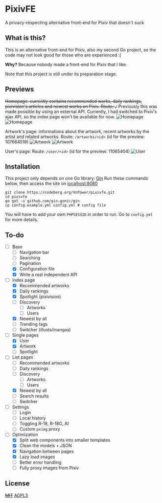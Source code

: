 # PixivFE

A privacy-respecting alternative front-end for Pixiv that doesn't suck

## What is this?

This is an alternative front-end for Pixiv, also my second Go project, so the code may not look good for those who are experienced :(

**Why?** Because nobody made a front-end for Pixiv that I like.

Note that this project is still under its preparation stage.

## Previews

~~Homepage: currently contains recommended works, daily rankings, pixivision's articles and newest works on Pixiv. Route: `/`~~ Previously this was made possible by using an external API. Currently, I had switched to Pixiv's ajax API, so the index page won't be available for now.
![Homepage](https://files.catbox.moe/053fzh.png)
![Homepage](https://files.catbox.moe/m64h7s.png)

Artwork's page: informations about the artwork, recent artworks by the artist and related artworks. Route: `/artworks/<id>` (id for the preview: 107664519)
![Artwork](https://files.catbox.moe/x3k85p.png)
![Artwork](https://files.catbox.moe/ocy4fq.png)

User's page: Route: `/user/<id>` (id for the preview: 11065404)
![User](https://files.catbox.moe/f055gn.png)

## Installation

This project only depends on one Go library: [Gin](https://github.com/gin-gonic/gin)
Run these commands below, then access the site on [localhost:8080](https://localhost:8080)

```
git clone https://codeberg.org/VnPower/pixivfe.git
cd pixivfe
go get -u github.com/gin-gonic/gin
cp config.example.yml config.yml # config file
```

You will have to add your own `PHPSESSID` in order to run. Go to `config.yml` for more details.

## To-do

- [ ] Base
  - [ ] Navigation bar
  - [ ] Searching
  - [ ] Pagination
  - [x] Configuration file
  - [x] Write a real independent API
- [ ] Index page
  - [x] Recommended artworks
  - [x] Daily rankings
  - [x] Spotlight (pixivision)
  - [ ] Discovery
    - [ ] Artworks
    - [ ] Users
  - [x] Newest by all
  - [ ] Trending tags
  - [ ] Switcher (illusts/mangas)
- [ ] Single pages
  - [x] User
  - [x] Artwork
  - [ ] Spotlight
- [ ] List pages
  - [ ] Recommended artworks
  - [ ] Daily rankings
  - [ ] Discovery
    - [ ] Artworks
    - [ ] Users
  - [x] Newest by all
  - [ ] Search results
  - [ ] Switcher
- [ ] Settings
  - [ ] Login
  - [ ] Local history
  - [ ] Toggling R-18, R-18G, AI
  - [ ] Custom `pximg` proxy
- [ ] Optimization
  - [x] Split web components into smaller templates
  - [x] Clean the models + JSON
  - [x] Navigation between pages
  - [x] Lazy load images
  - [ ] Better error handling
  - [ ] Fully proxy images from Pixiv

## License

[~~MIT~~](https://mit-license.org/) [AGPL3](https://www.gnu.org/licenses/agpl-3.0.txt)
